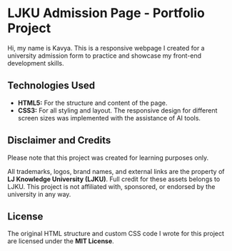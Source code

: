 # LJKU Admission Page - Portfolio Project

Hi, my name is Kavya. This is a responsive webpage I created for a university admission form to practice and showcase my front-end development skills.

## Technologies Used
* **HTML5:** For the structure and content of the page.
* **CSS3:** For all styling and layout. The responsive design for different screen sizes was implemented with the assistance of AI tools.

## Disclaimer and Credits
Please note that this project was created for learning purposes only.

All trademarks, logos, brand names, and external links are the property of **LJ Knowledge University (LJKU)**. Full credit for these assets belongs to LJKU. This project is not affiliated with, sponsored, or endorsed by the university in any way.

## License
The original HTML structure and custom CSS code I wrote for this project are licensed under the **MIT License**.
